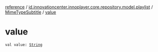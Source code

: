 [reference](../../index.md) / [id.innovationcenter.innoplayer.core.repository.model.playlist](../index.md) / [MimeTypeSubtitle](index.md) / [value](./value.md)

# value

`val value: `[`String`](https://kotlinlang.org/api/latest/jvm/stdlib/kotlin/-string/index.html)
